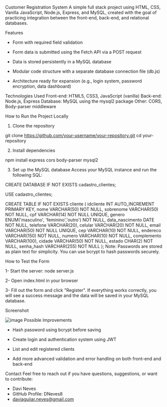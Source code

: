 Customer Registration System
A simple full stack project using HTML, CSS, Vanilla JavaScript, Node.js, Express, and MySQL, created with the goal of practicing integration between the front-end, back-end, and relational databases.

Features
- Form with required field validation

- Form data is submitted using the Fetch API via a POST request

- Data is stored persistently in a MySQL database

- Modular code structure with a separate database connection file (db.js)

- Architecture ready for expansion (e.g., login system, password encryption, data dashboard)

Technologies Used
Front-end: HTML5, CSS3, JavaScript (vanilla)
Back-end: Node.js, Express
Database: MySQL using the mysql2 package
Other: CORS, Body-parser middleware

How to Run the Project Locally
1. Clone the repository

git clone https://github.com/your-username/your-repository.git
cd your-repository

2. Install dependencies

npm install express cors body-parser mysql2

3. Set up the MySQL database
Access your MySQL instance and run the following SQL:

CREATE DATABASE IF NOT EXISTS cadastro_clientes;

USE cadastro_clientes;

CREATE TABLE IF NOT EXISTS cliente (
  idcliente INT AUTO_INCREMENT PRIMARY KEY,
  nome VARCHAR(50) NOT NULL,
  sobrenome VARCHAR(50) NOT NULL,
  cpf VARCHAR(14) NOT NULL UNIQUE,
  genero ENUM('masculino', 'feminino','outro') NOT NULL,
  data_nascimento DATE NOT NULL,
  telefone VARCHAR(20),
  celular VARCHAR(20) NOT NULL,
  email VARCHAR(50) NOT NULL UNIQUE,
  cep VARCHAR(10) NOT NULL,
  endereco VARCHAR(150) NOT NULL,
  numero VARCHAR(10) NOT NULL,
  complemento VARCHAR(100),
  cidade VARCHAR(50) NOT NULL,
  estado CHAR(2) NOT NULL,
  senha_hash VARCHAR(255) NOT NULL
);
Note: Passwords are stored as plain text for simplicity. You can use bcrypt to hash passwords securely.

How to Test the Form

1- Start the server:
node server.js

2- Open index.html in your browser

3- Fill out the form and click "Register". If everything works correctly, you will see a success message and the data will be saved in your MySQL database.

Screenshot


![image](https://github.com/user-attachments/assets/d8d0f6e7-048d-402c-b62d-99eb4e542848)
Possible Improvements 
- Hash password using bcrypt before saving

- Create login and authentication system using JWT

- List and edit registered clients

- Add more advanced validation and error handling on both front-end and back-end

Contact
Feel free to reach out if you have questions, suggestions, or want to contribute:

- Davi Neves
- GitHub Profile: DNeves8
- daviaguiiar.neves@gmail.com
